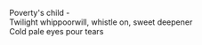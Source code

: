 Poverty's child -    
Twilight whippoorwill, whistle on, sweet deepener    
Cold pale eyes pour tears    

